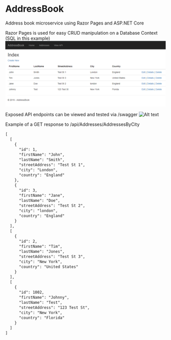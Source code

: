 # AddressBook
Address book microservice using Razor Pages and ASP.NET Core

Razor Pages is used for easy CRUD manipulation on a Database Context (SQL in this example)
![Alt text](/Media/addresses_page.png?raw=true "")

Exposed API endpoints can be viewed and tested via /swagger
![Alt text](/images/swagger_page.png?raw=true "")

Example of a GET response to /api/Addresses/AddressesByCity
```
[
  [
    {
      "id": 1,
      "firstName": "John",
      "lastName": "Smith",
      "streetAddress": "Test St 1",
      "city": "London",
      "country": "England"
    },
    {
      "id": 3,
      "firstName": "Jane",
      "lastName": "Doe",
      "streetAddress": "Test St 2",
      "city": "london",
      "country": "England"
    }
  ],
  [
    {
      "id": 2,
      "firstName": "Tim",
      "lastName": "Jones",
      "streetAddress": "Test St 3",
      "city": "New York",
      "country": "United States"
    }
  ],
  [
    {
      "id": 1002,
      "firstName": "Johnny",
      "lastName": "Test",
      "streetAddress": "123 Test St",
      "city": "New York",
      "country": "Florida"
    }
  ]
]
```